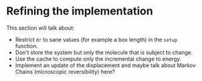 # Refining the implementation

This section will talk about:

- Restrict `dr` to sane values (for example a box length) in the `setup` function.
- Don't store the system but only the molecule that is subject to change.
- Use the cache to compute only the incremental change to energy.
- Implement an update of the displacement and maybe talk about Markov Chains (microscopic reversibility) here?